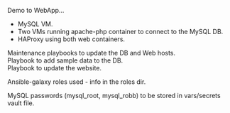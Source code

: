 Demo to WebApp...

* MySQL VM.
* Two VMs running apache-php container to connect to the MySQL DB.
* HAProxy using both web containers.

Maintenance playbooks to update the DB and Web hosts.\
Playbook to add sample data to the DB.\
Playbook to update the website.

Ansible-galaxy roles used - info in the roles dir.

MySQL passwords (mysql_root, mysql_robb)  to be stored in vars/secrets vault file.



